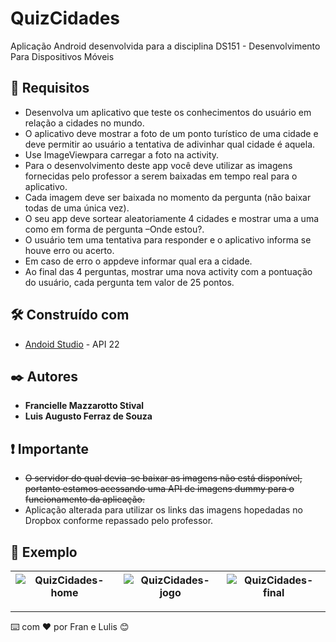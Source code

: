 # QuizCidades
Aplicação Android desenvolvida para a disciplina DS151 - Desenvolvimento Para Dispositivos Móveis

## 🚀 Requisitos

* Desenvolva um aplicativo que teste os conhecimentos do usuário em relação a cidades no mundo.
* O aplicativo deve mostrar a foto de um ponto turístico de uma cidade e deve permitir ao usuário a tentativa de adivinhar qual cidade é aquela.
* Use ImageViewpara carregar a foto na activity.
* Para o desenvolvimento deste app você deve utilizar as imagens fornecidas pelo professor a serem baixadas em tempo real para o aplicativo.
* Cada imagem deve ser baixada no momento da pergunta (não baixar todas de uma única vez).
* O seu app deve sortear aleatoriamente 4 cidades e mostrar uma a uma como em forma de pergunta –Onde estou?.
* O usuário tem uma tentativa para responder e o aplicativo informa se houve erro ou acerto.
* Em caso de erro o appdeve informar qual era a cidade.
* Ao final das 4 perguntas, mostrar uma nova activity com a pontuação do usuário, cada pergunta tem valor de 25 pontos.

## 🛠️ Construído com

* [Andoid Studio](https://developer.android.com/studio) - API 22

## ✒️ Autores

* **Francielle Mazzarotto Stival** 
* **Luis Augusto Ferraz de Souza**

## :exclamation: Importante
* ~~O servidor do qual devia-se baixar as imagens não está disponível, portanto estamos acessando uma API de imagens dummy para o funcionamento da aplicação.~~
* Aplicação alterada para utilizar os links das imagens hopedadas no Dropbox conforme repassado pelo professor.

## 📄 Exemplo
|![QuizCidades-home](https://user-images.githubusercontent.com/22084121/185813267-2c63166a-099f-42ca-8f2c-8b118a06cd3d.png)|![QuizCidades-jogo](https://user-images.githubusercontent.com/22084121/185813275-5a9247a8-9011-49f3-8e54-f4caf53f5ddb.png)|![QuizCidades-final](https://user-images.githubusercontent.com/22084121/185813276-da66fcde-7bb4-42a4-a624-6e4f31f2c349.png)
|:-:|:-:|:-:|



---
⌨️ com ❤️ por Fran e Lulis 😊
